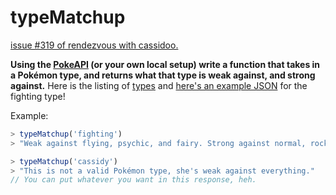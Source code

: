 # typeMatchup

[issue #319 of rendezvous with cassidoo.](https://buttondown.email/cassidoo/archive/i-love-mistakes-because-its-the-only-way-you/)

**Using the [PokeAPI](https://pokeapi.co/) (or your own local setup) write a function that takes in a Pokémon type, and returns what that type is weak against, and strong against.**
Here is the listing of [types](https://pokeapi.co/api/v2/type/) and [here's an example JSON](https://pokeapi.co/api/v2/type/2) for the fighting type!

Example:

```ts
> typeMatchup('fighting')
> "Weak against flying, psychic, and fairy. Strong against normal, rock, steel, ice, and dark."

> typeMatchup('cassidy')
> "This is not a valid Pokémon type, she's weak against everything."
// You can put whatever you want in this response, heh.

```

